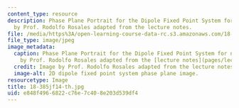 ```yaml
---
content_type: resource
description: Phase Plane Portrait for the Dipole Fixed Point System for n = 5. Image
  by Prof. Rodolfo Rosales adapted from the lecture notes.
file: /media/https%3A/open-learning-course-data-rc.s3.amazonaws.com/18-385j-nonlinear-dynamics-and-chaos-fall-2014/e848f4966822c76e7c408e203d539df4_18-385jf14-th.jpg
file_type: image/jpeg
image_metadata:
  caption: Phase Plane Portrait for the Dipole Fixed Point System for n = 5. (Image
    by Prof. Rodolfo Rosales adapted from the [lecture notes](pages/lecture-notes).)
  credit: Image by Prof. Rodolfo Rosales adapted from the lecture notes.
  image-alt: 2D dipole fixed point system phase plane image.
resourcetype: Image
title: 18-385jf14-th.jpg
uid: e848f496-6822-c76e-7c40-8e203d539df4
---
```

